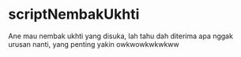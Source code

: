 # scriptNembakUkhti
Ane mau nembak ukhti yang disuka, lah tahu dah 
diterima apa nggak urusan nanti, yang penting yakin owkwowkwkwkww 


